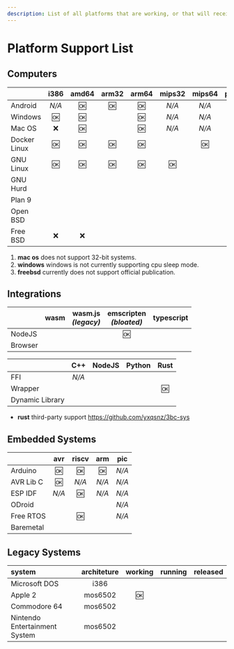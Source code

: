 ```yaml
---
description: List of all platforms that are working, or that will receive the support soon.
---
```


Platform Support List
=====================

Computers
------------------

|              | i386  | amd64 | arm32 | arm64 | mips32 | mips64 | powerpc | powerpc64 | riscv | riscv64 | s390x |
| :----------- | :---: | :---: | :---: | :---: | :----: | :----: | :-----: | :-------: | :---: | :-----: | :---: |
| Android      | _N/A_ | :ok:  | :ok:  | :ok:  | _N/A_  | _N/A_  | _N/A_   | _N/A_     | _N/A_ | _N/A_   | _N/A_ |
| Windows      | :ok:  | :ok:  |       | :ok:  | _N/A_  | _N/A_  | _N/A_   | _N/A_     | _N/A_ | _N/A_   | _N/A_ |
| Mac OS       | :x:   | :ok:  |       | :ok:  | _N/A_  | _N/A_  | _N/A_   | _N/A_     | _N/A_ | _N/A_   | _N/A_ |
| Docker Linux | :ok:  | :ok:  | :ok:  | :ok:  |        | :ok:   |         | :ok:      |       |         | :ok:  |
| GNU Linux    | :ok:  | :ok:  | :ok:  | :ok:  | :ok:   |        | :ok:    | :ok:      |       | :ok:    |       | 
| GNU Hurd     |       |       |       |       |        |        |         |           |       |         | _N/A_ |
| Plan 9       |       |       |       |       |        |        |         |           |       |         | _N/A_ |
| Open BSD     |       |       |       |       |        |        |         |           |       |         | _N/A_ |
| Free BSD     | :x:   | :x:   |       |       |        |        |         |           |       |         | _N/A_ |

 1. **mac os** does not support 32-bit systems.
 2. **windows** windows is not currently supporting cpu sleep mode.
 3. **freebsd** currently does not support official publication.

Integrations
------------

|         | wasm | wasm.js<br/>_(legacy)_ | emscripten<br/>_(bloated)_ | typescript |
| :------ | :--: | :--------------------: | :------------------------: | :--------: |
| NodeJS  |      |                        | :ok:                       |            |
| Browser |      |                        |                            |            |


|                 | C++   | NodeJS | Python | Rust |
| :-------------- | :---: | :----: | :----: | :--: |
| FFI             | _N/A_ |        |        |      |
| Wrapper         |       |        |        | :ok: |
| Dynamic Library |       |        |        |      |

 * **rust** third-party support <https://github.com/yxqsnz/3bc-sys>

Embedded Systems
----------------

|           | avr   | riscv | arm   | pic   |
| :-------- | :---: | :---: | :---: | :-:   |
| Arduino   | :ok:  | :ok:  | :ok:  | _N/A_ |
| AVR Lib C | :ok:  | _N/A_ | _N/A_ | _N/A_ |
| ESP IDF   | _N/A_ | :ok:  | _N/A_ | _N/A_ |
| ODroid    |       |       |       | _N/A_ |
| Free RTOS |       | :ok:  |       | _N/A_ |
| Baremetal |       |       |       |       |

Legacy Systems
--------------

| system | architeture | working | running | released |
| :----- | :---------: | :-----: | :-----: | :------: |
| Microsoft DOS | i386 |
| Apple 2 | mos6502 | :ok: |
| Commodore 64 | mos6502 |
| Nintendo Entertainment System | mos6502 |
